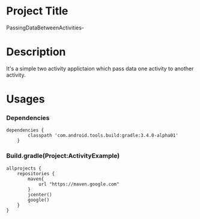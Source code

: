 # Project Title
PassingDataBetweenActivities-
# Description
It's a simple two activity applictaion which pass data one activity to another activity.
# Usages
### Dependencies
````
dependencies {
        classpath 'com.android.tools.build:gradle:3.4.0-alpha01'
    }
````

### Build.gradle(Project:ActivityExample)
````
allprojects {
    repositories {
        maven{
            url "https://maven.google.com"
        }
        jcenter()
        google()
    }
}
````
